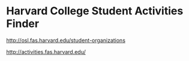 Harvard College Student Activities Finder
====

http://osl.fas.harvard.edu/student-organizations

http://activities.fas.harvard.edu/





